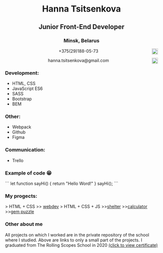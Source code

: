 <div class="container" align="center">  
  <h1> Hanna Tsitsenkova </h1>
  <h2> Junior Front-End Developer </h2>         
  <h3> Minsk, Belarus </h3>   
    <p> +375(29)188-05-73
      <a  style="float: right;" href="https://web.telegram.org/z/">
        <img src="https://upload.wikimedia.org/wikipedia/commons/thumb/8/82/Telegram_logo.svg/768px-Telegram_logo.svg.png" width=20px class="img"alt="telegram"/>
      </a>
    </p>              
    <p>hanna.tsitsenkova@gmail.com 
      <a  style="float: right;" href="https://web.telegram.org/z/">
        <img src="https://cdn-icons-png.flaticon.com/512/281/281769.png" width=20px alt="gmail"/> 
      </a> 
    </p>
  </div>

  <div class="container-resume">
    <h3>Development:</h3>
    <ul> 
      <li>HTML, CSS</li>
      <li>JavaScript ES6</li>
      <li>SASS</li>
      <li>Bootstrap</li>
      <li>BEM</li>
    </ul>
    <h3>Other:</h3>
    <ul> 
      <li>Webpack</li>
      <li>Github</li>
      <li>Figma</li>
    </ul>
    <h3>Communication:</h3>
    <ul> 
      <li>Trello</li>
    </ul>
    <h3>Example of code 😁</h3>
    ```
        let function sayHi() {
          return "Hello Word!"
        }
        sayHi();
    ```
    <h3>Му progects:</h3>
      > HTML + CSS
      >> <a href="https://rolling-scopes-school.github.io/hanna25-JS2020Q3/webdev/">webdev</a>
      > HTML + CSS + JS
      >><a href="https://rolling-scopes-school.github.io/hanna25-JS2020Q3/shelter/pages/main/main.html">shelter</a>   
      >><a href="https://rolling-scopes-school.github.io/hanna25-JS2020Q3/calculator/">calculator</a>     
     >><a href="https://rolling-scopes-school.github.io/hanna25-JS2020Q3/gem-puzzle/dist/index.html
          ">gem puzzle</a>      
    <h3>Other about me</h3>
      <p> All projects on which I worked are in the private repository of the school where I studied. Above are links to only a small part of the projects. I graduated from The Rolling Scopes School in 2020  <a href="https://app.rs.school/certificate/o9cctjh0">(click to view certificate)</a>
      </p>
  </div>

